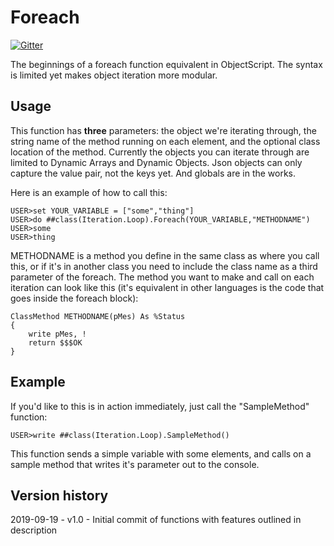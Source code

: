 # Foreach

[![Gitter](https://img.shields.io/badge/Available%20on-Intersystems%20Open%20Exchange-00b2a9.svg)](https://openexchange.intersystems.com/package/Foreach)

The beginnings of a foreach function equivalent in ObjectScript. The syntax is limited yet makes object iteration more modular.

## Usage

This function has **three** parameters: the object we're iterating through, the string name of the method running on each element, and the optional class location of the method. Currently the objects you can iterate through are limited to Dynamic Arrays and Dynamic Objects. Json objects can only capture the value pair, not the keys yet. And globals are in the works.

Here is an example of how to call this:

```
USER>set YOUR_VARIABLE = ["some","thing"]
USER>do ##class(Iteration.Loop).Foreach(YOUR_VARIABLE,"METHODNAME")
USER>some
USER>thing
```

METHODNAME is a method you define in the same class as where you call this, or if it's in another class you need to include the class name as a third parameter of the foreach. The method you want to make and call on each iteration can look like this (it's equivalent in other languages is the code that goes inside the foreach block):

```
ClassMethod METHODNAME(pMes) As %Status
{
	write pMes, !
	return $$$OK
}
```

## Example

If you'd like to this is in action immediately, just call the "SampleMethod" function:

```
USER>write ##class(Iteration.Loop).SampleMethod()
```

This function sends a simple variable with some elements, and calls on a sample method that writes it's parameter out to the console.

## Version history
2019-09-19 - v1.0 - Initial commit of functions with features outlined in description
